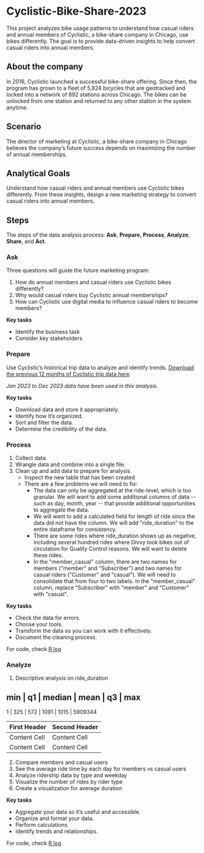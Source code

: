# Cyclistic-Bike-Share-2023
This project analyzes bike usage patterns to understand how casual riders and annual members of Cyclistic, a bike-share company in Chicago, use bikes differently. The goal is to provide data-driven insights to help convert casual riders into annual members.

## About the company
In 2016, Cyclistic launched a successful bike-share offering. Since then, the program has grown to a fleet of 5,824 bicycles that are geotracked and locked into a network of 692 stations across Chicago. The bikes can be unlocked from one station and returned to any other station in the system anytime.

## Scenario
The director of marketing at Cyclistic, a bike-share company in Chicago believes the company’s future success depends on maximizing the number of annual memberships.

## Analytical Goals
Understand how casual riders and annual members use Cyclistic bikes differently. From these insights, design a new marketing strategy to convert casual riders into annual members.

## Steps
The steps of the data analysis process: **Ask**, **Prepare**, **Process**, **Analyze**, **Share**, and **Act**.

### Ask
Three questions will guide the future marketing program:
1. How do annual members and casual riders use Cyclistic bikes differently?
2. Why would casual riders buy Cyclistic annual memberships?
3. How can Cyclistic use digital media to influence casual riders to become members?

**Key tasks**
* Identify the business task
* Consider key stakeholders

### Prepare
Use Cyclistic’s historical trip data to analyze and identify trends. [Download the previous 12 months of Cyclistic trip data here](https://divvy-tripdata.s3.amazonaws.com/index.html).

*Jan 2023 to Dec 2023 data have been used in this analysis.*

**Key tasks**
* Download data and store it appropriately.
* Identify how it’s organized.
* Sort and filter the data.
* Determine the credibility of the data.

### Process
1. Collect data.
2. Wrangle data and combine into a single file.
3. Clean up and add data to prepare for analysis.
    * Inspect the new table that has been created
    * There are a few problems we will need to fix:
      - The data can only be aggregated at the ride-level, which is too granular. We will want to add some additional columns of data -- such as day, month, year -- that provide additional opportunities to aggregate the data.
      - We will want to add a calculated field for length of ride since the data did not have the column. We will add "ride_duration" to the entire dataframe for consistency.
      - There are some rides where ride_duration shows up as negative, including several hundred rides where Divvy took bikes out of circulation for Quality Control reasons. We will want to delete these rides.
      - In the "member_casual" column, there are two names for members ("member" and "Subscriber") and two names for casual riders ("Customer" and "casual"). We will need to consolidate that from four to two labels. In the "member_casual" column, replace "Subscriber" with "member" and "Customer" with "casual".

**Key tasks**
* Check the data for errors.
* Choose your tools.
* Transform the data so you can work with it effectively.
* Document the cleaning process.

For code, check [R log](https://github.com/04vaishnavi28/Cyclistic-Bike-Share-2023/blob/main/R%20log.txt)

### Analyze
1. Descriptive analysis on ride_duration

min |	q1	| median | mean | q3 | max
--------------------------------------
1   | 325 | 572 | 1091 | 1015 | 5909344

First Header  | Second Header
------------- | -------------
Content Cell  | Content Cell
Content Cell  | Content Cell
2. Compare members and casual users
3. See the average ride time by each day for members vs casual users
4. Analyze ridership data by type and weekday
5. Visualize the number of rides by rider type
6. Create a visualization for average duration

**Key tasks**
* Aggregate your data so it’s useful and accessible.
* Organize and format your data.
* Perform calculations.
* Identify trends and relationships.

For code, check [R log](https://github.com/04vaishnavi28/Cyclistic-Bike-Share-2023/blob/main/R%20log.txt)
